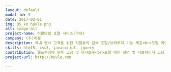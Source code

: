 ```yaml
---
layout: default
modal-id: 5
date: 2017-02-01
img: 05_ko_huvle.png
alt: image-alt
project-name: 허블닷컴 포털 서비스(국내)
company: (주)허블
description: 국내 앱사 고객을 위한 허블뷰의 검색 포털/브라우저 기능 제공<br>포털 메인화면에 광고 노출을 통한 수익 창출
skills: html5, css3, javascript, jquery
contribution: 웹표준성에 맞는 코딩 및 유지보수<br>포털 메인 화면 및 서브페이지 코딩
project-url: http://huvle.com

---
```

